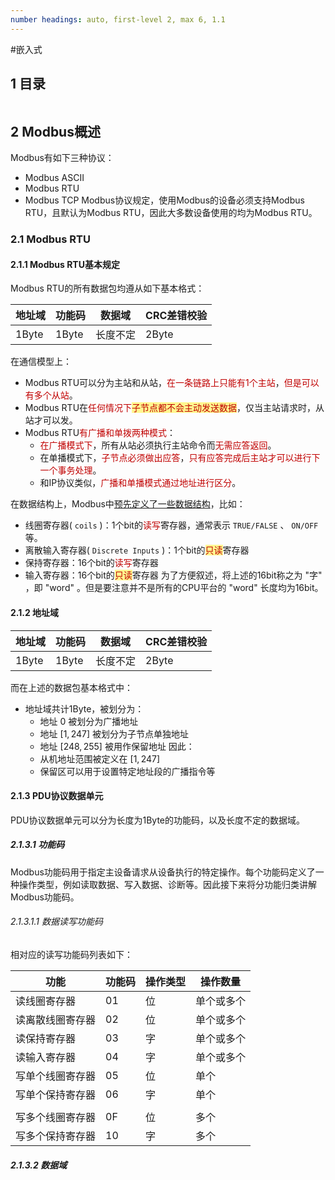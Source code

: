 ```yaml
---
number headings: auto, first-level 2, max 6, 1.1
---
```

#嵌入式 

## 1 目录

```toc
```

## 2 Modbus概述

Modbus有如下三种协议：
- Modbus ASCII
- Modbus RTU
- Modbus TCP
Modbus协议规定，使用Modbus的设备必须支持Modbus RTU，且默认为Modbus RTU，因此大多数设备使用的均为Modbus RTU。

### 2.1 Modbus RTU

#### 2.1.1 Modbus RTU基本规定

Modbus RTU的所有数据包均遵从如下基本格式：

| 地址域   | 功能码   | 数据域  | CRC差错校验 |
| ----- | ----- | ---- | ------- |
| 1Byte | 1Byte | 长度不定 | 2Byte   |

在通信模型上：
- Modbus RTU可以分为主站和从站，<font color="#c00000">在一条链路上只能有1个主站</font>，<font color="#c00000">但是可以有多个从站</font>。
- Modbus RTU在<font color="#c00000">任何情况下</font><span style="background:#fff88f"><font color="#c00000">子节点都不会主动发送数据</font></span>，仅当主站请求时，从站才可以发。
- Modbus RTU<font color="#c00000">有广播和单拨两种模式</font>：
	- <font color="#c00000">在广播模式下</font>，所有从站必须执行主站命令而<font color="#c00000">无需应答返回</font>。
	- 在单播模式下，<font color="#c00000">子节点必须做出应答</font>，<font color="#c00000">只有应答完成后主站才可以进行下一个事务处理</font>。
	- 和IP协议类似，<font color="#c00000">广播和单播模式通过地址进行区分</font>。

在数据结构上，Modbus中<u>预先定义了一些数据结构</u>，比如：
- 线圈寄存器( `coils` )：1个bit的<font color="#c00000">读写</font>寄存器，通常表示 `TRUE/FALSE` 、 `ON/OFF` 等。
- 离散输入寄存器( `Discrete Inputs` )：1个bit的<span style="background:#fff88f"><font color="#c00000">只读</font></span>寄存器
- 保持寄存器：16个bit的<font color="#c00000">读写</font>寄存器
- 输入寄存器：16个bit的<span style="background:#fff88f"><font color="#c00000">只读</font></span>寄存器
为了方便叙述，将上述的16bit称之为 "字" ，即 "word" 。但是要注意并不是所有的CPU平台的 "word" 长度均为16bit。

#### 2.1.2 地址域

| 地址域   | 功能码   | 数据域  | CRC差错校验 |
| ----- | ----- | ---- | ------- |
| 1Byte | 1Byte | 长度不定 | 2Byte   |

而在上述的数据包基本格式中：
- 地址域共计1Byte，被划分为：
	- 地址 $0$ 被划分为广播地址
	- 地址 $[1, 247]$ 被划分为子节点单独地址
	- 地址 $[248, 255]$ 被用作保留地址
	因此：
	- 从机地址范围被定义在 $[1, 247]$ 
	- 保留区可以用于设置特定地址段的广播指令等


#### 2.1.3 PDU协议数据单元

PDU协议数据单元可以分为长度为1Byte的功能码，以及长度不定的数据域。

##### 2.1.3.1 功能码

Modbus功能码用于指定主设备请求从设备执行的特定操作。每个功能码定义了一种操作类型，例如读取数据、写入数据、诊断等。因此接下来将分功能归类讲解Modbus功能码。

###### 2.1.3.1.1 数据读写功能码



相对应的读写功能码列表如下：

| 功能       | 功能码 | 操作类型 | 操作数量  |
| -------- | --- | ---- | ----- |
| 读线圈寄存器   | 01  | 位    | 单个或多个 |
| 读离散线圈寄存器 | 02  | 位    | 单个或多个 |
| 读保持寄存器   | 03  | 字    | 单个或多个 |
| 读输入寄存器   | 04  | 字    | 单个或多个 |
| 写单个线圈寄存器 | 05  | 位    | 单个    |
| 写单个保持寄存器 | 06  | 字    | 单个    |
|          |     |      |       |
| 写多个线圈寄存器 | 0F  | 位    | 多个    |
| 写多个保持寄存器 | 10  | 字    | 多个    |



##### 2.1.3.2 数据域

